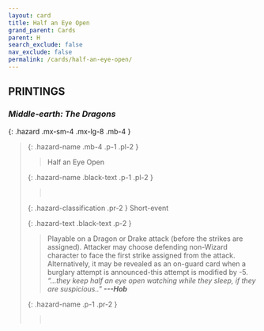 ```yaml
---
layout: card
title: Half an Eye Open
grand_parent: Cards
parent: H
search_exclude: false
nav_exclude: false
permalink: /cards/half-an-eye-open/
---
```


## PRINTINGS


### _Middle-earth: The Dragons_

{: .hazard .mx-sm-4 .mx-lg-8 .mb-4 }
> {: .hazard-name .mb-4 .p-1 .pl-2 }
> > <div class="hazard-mp"></div>
> > <div class="card-name">Half an Eye Open</div>
>
> {: .hazard-name .black-text .p-1 .pl-2 }
> > &nbsp;
>
> {: .hazard-classification .pr-2 }
> Short-event
>
> {: .hazard-text .black-text .p-2 }
> > Playable on a Dragon or Drake attack (before the strikes are assigned). Attacker may choose defending non-Wizard character to face the first strike assigned from the attack. Alternatively, it may be revealed as an on-guard card when a burglary attempt is announced-this attempt is modified by -5. <br>_“...they keep half an eye open watching while they sleep, if they are suspicious.."_ ***---&#65279;Hob*** 
>
> {: .hazard-name .p-1 .pr-2 }
> > <div class="card-shield"></div>
> > <div class="card-corruption">&nbsp;</div>
